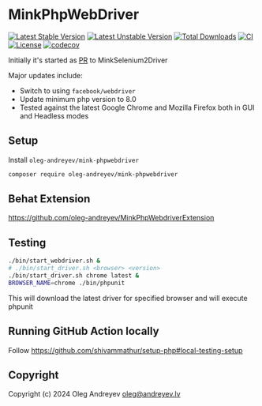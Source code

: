 MinkPhpWebDriver
=================================

[![Latest Stable Version](https://poser.pugx.org/oleg-andreyev/mink-phpwebdriver/v)](https://packagist.org/packages/oleg-andreyev/mink-phpwebdriver)
[![Latest Unstable Version](https://poser.pugx.org/oleg-andreyev/mink-phpwebdriver/v/unstable)](https://packagist.org/packages/oleg-andreyev/mink-phpwebdriver)
[![Total Downloads](https://poser.pugx.org/oleg-andreyev/mink-phpwebdriver/downloads)](https://packagist.org/packages/oleg-andreyev/mink-phpwebdriver)
[![CI](https://github.com/oleg-andreyev/MinkPhpWebDriver/actions/workflows/ci.yml/badge.svg)](https://github.com/oleg-andreyev/MinkPhpWebDriver/actions/workflows/ci.yml)
[![License](https://poser.pugx.org/oleg-andreyev/mink-phpwebdriver/license)](https://github.com/oleg-andreyev/MinkPhpWebDriver/blob/main/LICENSE)
[![codecov](https://codecov.io/gh/oleg-andreyev/mink-phpwebdriver/branch/main/graph/badge.svg?token=11hgqXqod9)](https://codecov.io/gh/oleg-andreyev/mink-phpwebdriver)


Initially it's started as [PR](https://github.com/minkphp/MinkSelenium2Driver/pull/304) to MinkSelenium2Driver

Major updates include:
 - Switch to using `facebook/webdriver`
 - Update minimum php version to 8.0
 - Tested against the latest Google Chrome and Mozilla Firefox both in GUI and Headless modes

## Setup

Install `oleg-andreyev/mink-phpwebdriver`
```bash
composer require oleg-andreyev/mink-phpwebdriver
```

## Behat Extension 
https://github.com/oleg-andreyev/MinkPhpWebdriverExtension

## Testing

```bash
./bin/start_webdriver.sh &
# ./bin/start_driver.sh <browser> <version>
./bin/start_driver.sh chrome latest &
BROWSER_NAME=chrome ./bin/phpunit
```

This will download the latest driver for specified browser and will execute phpunit

## Running GitHub Action locally
Follow https://github.com/shivammathur/setup-php#local-testing-setup

## Copyright

Copyright (c) 2024 Oleg Andreyev <oleg@andreyev.lv>
